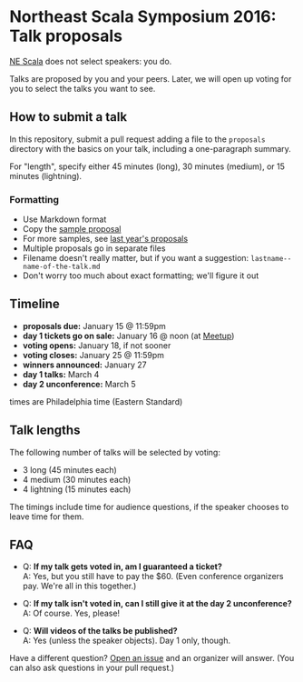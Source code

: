 # Northeast Scala Symposium 2016: Talk proposals

[NE Scala](http://nescala.org) does not select speakers:
you do.

Talks are proposed by you and your peers. Later, we will open up
voting for you to select the talks you want to see.

## How to submit a talk

In this repository, submit a pull request adding a file to the
`proposals` directory with the basics on your talk, including
a one-paragraph summary.

For "length", specify either 45 minutes (long), 30 minutes (medium), or 15 minutes (lightning).

### Formatting

* Use Markdown format
* Copy the [sample proposal](https://github.com/nescalas/proposals-2016/blob/master/proposals/sample-proposal.md)
* For more samples, see [last year's proposals](http://www.nescala.org/2015/talks#proposals)
* Multiple proposals go in separate files
* Filename doesn't really matter, but if you want a suggestion: `lastname--name-of-the-talk.md`
* Don't worry too much about exact formatting; we'll figure it out

## Timeline

* **proposals due:** January 15 @ 11:59pm
* **day 1 tickets go on sale:** January 16 @ noon (at [Meetup](http://www.meetup.com/nescala/events/227877388/))
* **voting opens:** January 18, if not sooner
* **voting closes:** January 25 @ 11:59pm
* **winners announced:** January 27
* **day 1 talks:** March 4
* **day 2 unconference:** March 5

times are Philadelphia time (Eastern Standard)

## Talk lengths

The following number of talks will be selected by voting:

* 3 long (45 minutes each)
* 4 medium (30 minutes each)
* 4 lightning (15 minutes each)

The timings include time for audience questions, if the speaker chooses to
leave time for them.

## FAQ

* Q: **If my talk gets voted in, am I guaranteed a ticket?**  
A: Yes, but you still have to pay the $60. (Even conference organizers pay. We're all in this together.)

* Q: **If my talk isn't voted in, can I still give it at the day 2 unconference?**  
A: Of course. Yes, please!

* Q: **Will videos of the talks be published?**  
A: Yes (unless the speaker objects). Day 1 only, though.

Have a different question?
[Open an issue](https://github.com/nescalas/proposals-2016/issues) and
an organizer will answer.  (You can also ask questions in your pull request.)
